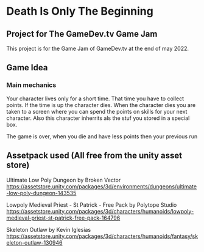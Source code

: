 # Death Is Only The Beginning
## Project for The GameDev.tv Game Jam 

This project is for the Game Jam of GameDev.tv at the end of may 2022. 

## Game Idea

### Main mechanics

Your character lives only for a short time. 
That time you have to collect points.
If the time is up the character dies.
When the  character dies you are taken to a screen where you can spend the points 
	on skills for your next character. 
Also this character inherrits als the stuf you stored in a special box. 

The game is over, when you die and have less points then your previous run

## Assetpack used (All free from the unity asset store)
Ultimate Low Poly Dungeon by Broken Vector
https://assetstore.unity.com/packages/3d/environments/dungeons/ultimate-low-poly-dungeon-143535

Lowpoly Medieval Priest - St Patrick - Free Pack by Polytope Studio
https://assetstore.unity.com/packages/3d/characters/humanoids/lowpoly-medieval-priest-st-patrick-free-pack-164796

Skeleton Outlaw by Kevin Iglesias
https://assetstore.unity.com/packages/3d/characters/humanoids/fantasy/skeleton-outlaw-130946

